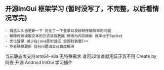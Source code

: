 ## 开源ImGui 框架学习 (暂时没写了，不完整，以后看情况写完)
    - 搁这么久也更新一下 优化了一下登录以及绘制传输效率的问题
    - 移除传统读取文本的方式读取数据 修改为内存映射 效率优于Socket 
    - 优化登录 减少在java层的验证 全部封装至C++
    - 作者随缘更新 任何问题请自己百度解决
当前静态库支持arm64-v8a 无特殊需求 谁用32位谁就用反正我不用
Create by 阿夜  开源 Android ImGui 学习插件
